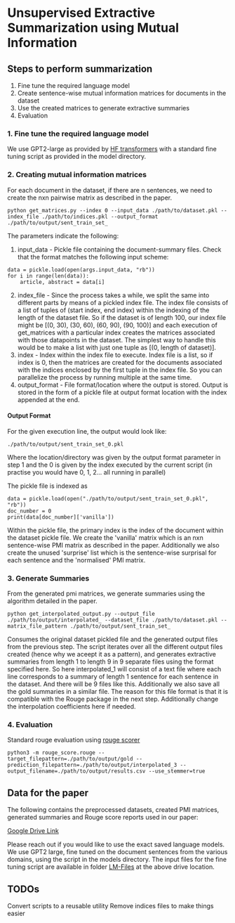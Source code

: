 # Unsupervised Extractive Summarization using Mutual Information

## Steps to perform summarization 

1. Fine tune the required language model
2. Create sentence-wise mutual information matrices for documents in the dataset
3. Use the created matrices to generate extractive summaries
4. Evaluation

### 1. Fine tune the required language model

We use GPT2-large as provided by [HF transformers](https://github.com/huggingface/transformers) with a standard fine tuning script as provided in the model directory.

### 2. Creating mutual information matrices 

For each document in the dataset, if there are n sentences, we need to create the nxn pairwise matrix as described in the paper. <br/>

```
python get_matrices.py --index 0 --input_data ./path/to/dataset.pkl --index_file ./path/to/indices.pkl --output_format ./path/to/output/sent_train_set_
```

The parameters indicate the following:
1. input\_data - Pickle file containing the document-summary files. Check that the format matches the following input scheme: 
```
data = pickle.load(open(args.input_data, "rb"))
for i in range(len(data)):
    article, abstract = data[i]
```
2. index\_file - Since the process takes a while, we split the same into different parts by means of a pickled index file. The index file consists of a list of tuples of (start index, end index) within the indexing of the length of the dataset file. So if the dataset is of length 100, our index file might be [(0, 30), (30, 60), (60, 90), (90, 100)] and each execution of get\_matrices with a particular index creates the matrices associated with those datapoints in the dataset. The simplest way to handle this would be to make a list with just one tuple as [(0, length of dataset)].
3. index - Index within the index file to execute. Index file is a list, so if index is 0, then the matrices are created for the documents associated with the indices enclosed by the first tuple in the index file. So you can parallelize the process by running multiple at the same time. 
4. output\_format - File format/location where the output is stored. Output is stored in the form of a pickle file at output format location with the index appended at the end. 

#### Output Format
For the given execution line, the output would look like:
```
./path/to/output/sent_train_set_0.pkl
```
Where the location/directory was given by the output format parameter in step 1 and the 0 is given by the index executed by the current script (in practise you would have 0, 1, 2... all running in parallel)<br/>

The pickle file is indexed as 
```
data = pickle.load(open("./path/to/output/sent_train_set_0.pkl", "rb"))
doc_number = 0
print(data[doc_number]['vanilla'])
```
Within the pickle file, the primary index is the index of the document within the dataset pickle file. We create the 'vanilla' matrix which is an nxn sentence-wise PMI matrix as described in the paper. Additionally we also create the unused 'surprise' list which is the sentence-wise surprisal for each sentence and the 'normalised' PMI matrix.

### 3. Generate Summaries
From the generated pmi matrices, we generate summaries using the algorithm detailed in the paper. 
```
python get_interpolated_output.py --output_file ./path/to/output/interpolated_ --dataset_file ./path/to/dataset.pkl --matrix_file_pattern ./path/to/output/sent_train_set_ 
```
Consumes the original dataset pickled file and the generated output files from the previous step. The script iterates over all the different output files created (hence why we aceept it as a pattern), and generates extractive summaries from length 1 to length 9 in 9 separate files using the format specified here. So here interpolated\_1 will consist of a text file where each line corresponds to a summary of length 1 sentence for each sentence in the dataset. And there will be 9 files like this. Additionally we also save all the gold summaries in a similar file. The reason for this file format is that it is compatible with the Rouge package in the next step. Additionally change the interpolation coefficients here if needed. 

### 4. Evaluation 
Standard rouge evaluation using [rouge scorer](https://github.com/google-research/google-research/tree/master/rouge)
```
python3 -m rouge_score.rouge --target_filepattern=./path/to/output/gold --prediction_filepattern=./path/to/output/interpolated_3 --output_filename=./path/to/output/results.csv --use_stemmer=true
```

## Data for the paper
The following contains the preprocessed datasets, created PMI matrices, generated summaries and Rouge score reports used in our paper: <br>

[Google Drive Link](https://drive.google.com/drive/folders/1dBPd7trOOdKTNFDtUSGH9Z3zZ2PucDmL?usp=sharing) <br>

Please reach out if you would like to use the exact saved language models. We use GPT2 large, fine tuned on the document sentences from the various domains, using the script in the models directory. The input files for the fine tuning script are available in folder [LM-Files](https://drive.google.com/drive/folders/1XrlzvJqmvcK0IpYK-VwIN5tk2y6iIILi?usp=sharing) at the above drive location.

## TODOs
Convert scripts to a reusable utility
Remove indices files to make things easier
